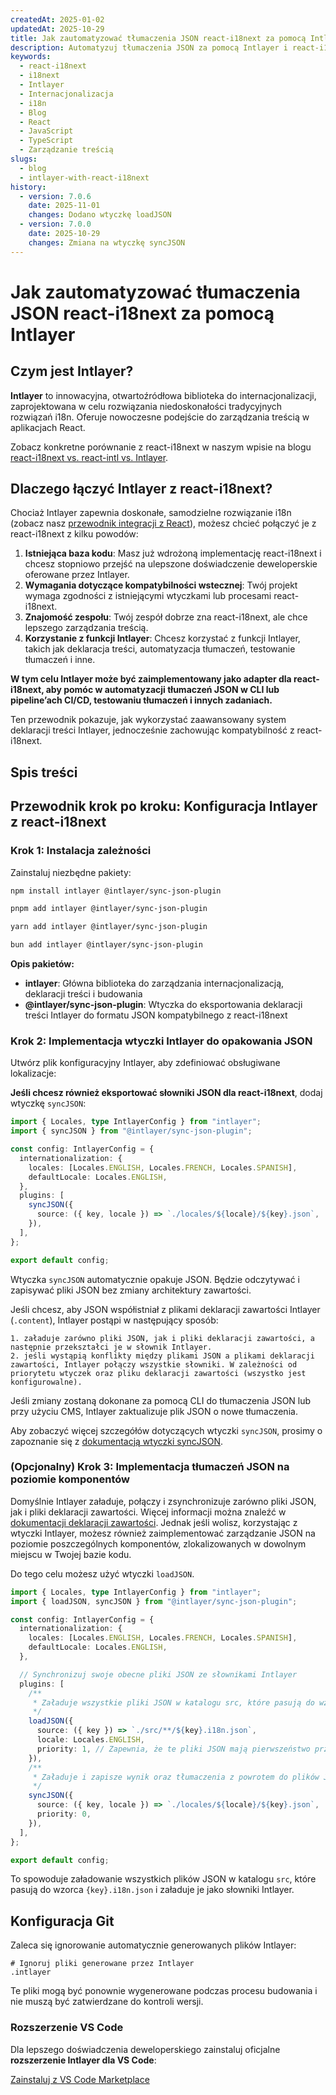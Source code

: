 ```yaml
---
createdAt: 2025-01-02
updatedAt: 2025-10-29
title: Jak zautomatyzować tłumaczenia JSON react-i18next za pomocą Intlayer
description: Automatyzuj tłumaczenia JSON za pomocą Intlayer i react-i18next dla lepszej internacjonalizacji w aplikacjach React.
keywords:
  - react-i18next
  - i18next
  - Intlayer
  - Internacjonalizacja
  - i18n
  - Blog
  - React
  - JavaScript
  - TypeScript
  - Zarządzanie treścią
slugs:
  - blog
  - intlayer-with-react-i18next
history:
  - version: 7.0.6
    date: 2025-11-01
    changes: Dodano wtyczkę loadJSON
  - version: 7.0.0
    date: 2025-10-29
    changes: Zmiana na wtyczkę syncJSON
---
```


# Jak zautomatyzować tłumaczenia JSON react-i18next za pomocą Intlayer

## Czym jest Intlayer?

**Intlayer** to innowacyjna, otwartoźródłowa biblioteka do internacjonalizacji, zaprojektowana w celu rozwiązania niedoskonałości tradycyjnych rozwiązań i18n. Oferuje nowoczesne podejście do zarządzania treścią w aplikacjach React.

Zobacz konkretne porównanie z react-i18next w naszym wpisie na blogu [react-i18next vs. react-intl vs. Intlayer](https://github.com/aymericzip/intlayer/blob/main/docs/blog/pl/react-i18next_vs_react-intl_vs_intlayer.md).

## Dlaczego łączyć Intlayer z react-i18next?

Chociaż Intlayer zapewnia doskonałe, samodzielne rozwiązanie i18n (zobacz nasz [przewodnik integracji z React](https://github.com/aymericzip/intlayer/blob/main/docs/docs/pl/intlayer_with_vite+react.md)), możesz chcieć połączyć je z react-i18next z kilku powodów:

1. **Istniejąca baza kodu**: Masz już wdrożoną implementację react-i18next i chcesz stopniowo przejść na ulepszone doświadczenie deweloperskie oferowane przez Intlayer.
2. **Wymagania dotyczące kompatybilności wstecznej**: Twój projekt wymaga zgodności z istniejącymi wtyczkami lub procesami react-i18next.
3. **Znajomość zespołu**: Twój zespół dobrze zna react-i18next, ale chce lepszego zarządzania treścią.
4. **Korzystanie z funkcji Intlayer**: Chcesz korzystać z funkcji Intlayer, takich jak deklaracja treści, automatyzacja tłumaczeń, testowanie tłumaczeń i inne.

**W tym celu Intlayer może być zaimplementowany jako adapter dla react-i18next, aby pomóc w automatyzacji tłumaczeń JSON w CLI lub pipeline’ach CI/CD, testowaniu tłumaczeń i innych zadaniach.**

Ten przewodnik pokazuje, jak wykorzystać zaawansowany system deklaracji treści Intlayer, jednocześnie zachowując kompatybilność z react-i18next.

## Spis treści

<TOC/>

## Przewodnik krok po kroku: Konfiguracja Intlayer z react-i18next

### Krok 1: Instalacja zależności

Zainstaluj niezbędne pakiety:

```bash packageManager="npm"
npm install intlayer @intlayer/sync-json-plugin
```

```bash packageManager="pnpm"
pnpm add intlayer @intlayer/sync-json-plugin
```

```bash packageManager="yarn"
yarn add intlayer @intlayer/sync-json-plugin
```

```bash packageManager="bun"
bun add intlayer @intlayer/sync-json-plugin
```

**Opis pakietów:**

- **intlayer**: Główna biblioteka do zarządzania internacjonalizacją, deklaracji treści i budowania
- **@intlayer/sync-json-plugin**: Wtyczka do eksportowania deklaracji treści Intlayer do formatu JSON kompatybilnego z react-i18next

### Krok 2: Implementacja wtyczki Intlayer do opakowania JSON

Utwórz plik konfiguracyjny Intlayer, aby zdefiniować obsługiwane lokalizacje:

**Jeśli chcesz również eksportować słowniki JSON dla react-i18next**, dodaj wtyczkę `syncJSON`:

```typescript fileName="intlayer.config.ts"
import { Locales, type IntlayerConfig } from "intlayer";
import { syncJSON } from "@intlayer/sync-json-plugin";

const config: IntlayerConfig = {
  internationalization: {
    locales: [Locales.ENGLISH, Locales.FRENCH, Locales.SPANISH],
    defaultLocale: Locales.ENGLISH,
  },
  plugins: [
    syncJSON({
      source: ({ key, locale }) => `./locales/${locale}/${key}.json`,
    }),
  ],
};

export default config;
```

Wtyczka `syncJSON` automatycznie opakuje JSON. Będzie odczytywać i zapisywać pliki JSON bez zmiany architektury zawartości.

Jeśli chcesz, aby JSON współistniał z plikami deklaracji zawartości Intlayer (`.content`), Intlayer postąpi w następujący sposób:

    1. załaduje zarówno pliki JSON, jak i pliki deklaracji zawartości, a następnie przekształci je w słownik Intlayer.
    2. jeśli wystąpią konflikty między plikami JSON a plikami deklaracji zawartości, Intlayer połączy wszystkie słowniki. W zależności od priorytetu wtyczek oraz pliku deklaracji zawartości (wszystko jest konfigurowalne).

Jeśli zmiany zostaną dokonane za pomocą CLI do tłumaczenia JSON lub przy użyciu CMS, Intlayer zaktualizuje plik JSON o nowe tłumaczenia.

Aby zobaczyć więcej szczegółów dotyczących wtyczki `syncJSON`, prosimy o zapoznanie się z [dokumentacją wtyczki syncJSON](https://github.com/aymericzip/intlayer/blob/main/docs/docs/pl/plugins/sync-json.md).

### (Opcjonalny) Krok 3: Implementacja tłumaczeń JSON na poziomie komponentów

Domyślnie Intlayer załaduje, połączy i zsynchronizuje zarówno pliki JSON, jak i pliki deklaracji zawartości. Więcej informacji można znaleźć w [dokumentacji deklaracji zawartości](https://github.com/aymericzip/intlayer/blob/main/docs/docs/pl/dictionary/content_file.md). Jednak jeśli wolisz, korzystając z wtyczki Intlayer, możesz również zaimplementować zarządzanie JSON na poziomie poszczególnych komponentów, zlokalizowanych w dowolnym miejscu w Twojej bazie kodu.

Do tego celu możesz użyć wtyczki `loadJSON`.

```ts fileName="intlayer.config.ts"
import { Locales, type IntlayerConfig } from "intlayer";
import { loadJSON, syncJSON } from "@intlayer/sync-json-plugin";

const config: IntlayerConfig = {
  internationalization: {
    locales: [Locales.ENGLISH, Locales.FRENCH, Locales.SPANISH],
    defaultLocale: Locales.ENGLISH,
  },

  // Synchronizuj swoje obecne pliki JSON ze słownikami Intlayer
  plugins: [
    /**
     * Załaduje wszystkie pliki JSON w katalogu src, które pasują do wzorca {key}.i18n.json
     */
    loadJSON({
      source: ({ key }) => `./src/**/${key}.i18n.json`,
      locale: Locales.ENGLISH,
      priority: 1, // Zapewnia, że te pliki JSON mają pierwszeństwo przed plikami w `./locales/en/${key}.json`
    }),
    /**
     * Załaduje i zapisze wynik oraz tłumaczenia z powrotem do plików JSON w katalogu locales
     */
    syncJSON({
      source: ({ key, locale }) => `./locales/${locale}/${key}.json`,
      priority: 0,
    }),
  ],
};

export default config;
```

To spowoduje załadowanie wszystkich plików JSON w katalogu `src`, które pasują do wzorca `{key}.i18n.json` i załaduje je jako słowniki Intlayer.

## Konfiguracja Git

Zaleca się ignorowanie automatycznie generowanych plików Intlayer:

```plaintext fileName=".gitignore"
# Ignoruj pliki generowane przez Intlayer
.intlayer
```

Te pliki mogą być ponownie wygenerowane podczas procesu budowania i nie muszą być zatwierdzane do kontroli wersji.

### Rozszerzenie VS Code

Dla lepszego doświadczenia deweloperskiego zainstaluj oficjalne **rozszerzenie Intlayer dla VS Code**:

[Zainstaluj z VS Code Marketplace](https://marketplace.visualstudio.com/items?itemName=intlayer.intlayer-vs-code-extension)
